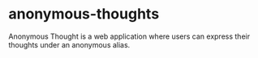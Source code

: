 # anonymous-thoughts
Anonymous Thought is a web application where users can express their thoughts under an anonymous alias.
